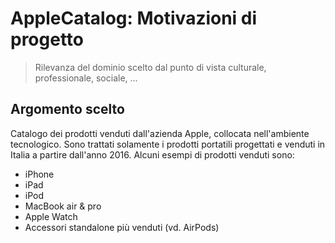 # AppleCatalog: Motivazioni di progetto
> Rilevanza del dominio scelto dal punto di vista culturale, professionale, sociale, ...

## Argomento scelto
Catalogo dei prodotti venduti dall'azienda Apple, collocata nell'ambiente tecnologico.
Sono trattati solamente i prodotti portatili progettati e venduti in Italia a partire dall'anno 2016.
Alcuni esempi di prodotti venduti sono:
  - iPhone
  - iPad
  - iPod
  - MacBook air & pro
  - Apple Watch
  - Accessori standalone più venduti (vd. AirPods)
